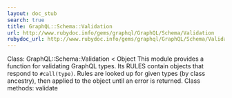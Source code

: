 ```yaml
---
layout: doc_stub
search: true
title: GraphQL::Schema::Validation
url: http://www.rubydoc.info/gems/graphql/GraphQL/Schema/Validation
rubydoc_url: http://www.rubydoc.info/gems/graphql/GraphQL/Schema/Validation
---
```


Class: GraphQL::Schema::Validation < Object
This module provides a function for validating GraphQL types. 
Its RULES contain objects that respond to `#call(type)`. Rules are
looked up for given types (by class ancestry), then applied to the
object until an error is returned. 
Class methods:
validate

